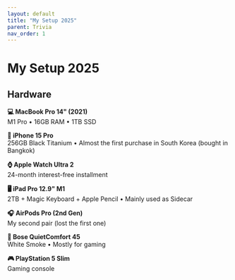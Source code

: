 ```yaml
---
layout: default
title: "My Setup 2025"
parent: Trivia
nav_order: 1
---
```


# My Setup 2025
## Hardware

**💻 MacBook Pro 14" (2021)**  
M1 Pro • 16GB RAM • 1TB SSD

**📱 iPhone 15 Pro**  
256GB Black Titanium • Almost the first purchase in South Korea (bought in Bangkok)

**⌚ Apple Watch Ultra 2**  
24-month interest-free installment

**🖥️ iPad Pro 12.9" M1**  
2TB + Magic Keyboard + Apple Pencil • Mainly used as Sidecar

**🎧 AirPods Pro (2nd Gen)**  
My second pair (lost the first one)

**🎵 Bose QuietComfort 45**  
White Smoke • Mostly for gaming

**🎮 PlayStation 5 Slim**  
Gaming console
